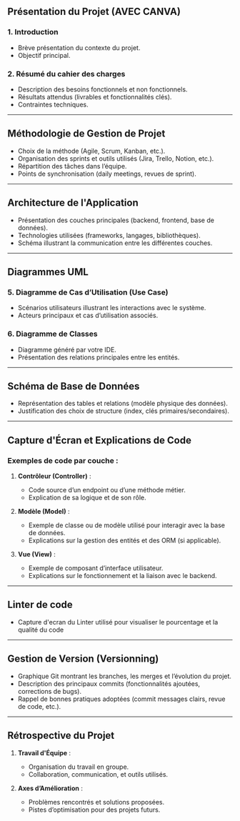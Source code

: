 ## **Présentation du Projet (AVEC CANVA)**  

### **1. Introduction**
- Brève présentation du contexte du projet.  
- Objectif principal.

### **2. Résumé du cahier des charges**
- Description des besoins fonctionnels et non fonctionnels.  
- Résultats attendus (livrables et fonctionnalités clés).  
- Contraintes techniques.

---

## **Méthodologie de Gestion de Projet**  
- Choix de la méthode (Agile, Scrum, Kanban, etc.).  
- Organisation des sprints et outils utilisés (Jira, Trello, Notion, etc.).  
- Répartition des tâches dans l’équipe.  
- Points de synchronisation (daily meetings, revues de sprint).  

---

## **Architecture de l'Application**  
- Présentation des couches principales (backend, frontend, base de données).  
- Technologies utilisées (frameworks, langages, bibliothèques).  
- Schéma illustrant la communication entre les différentes couches.

---

## **Diagrammes UML**  
### **5. Diagramme de Cas d’Utilisation (Use Case)**  
- Scénarios utilisateurs illustrant les interactions avec le système.  
- Acteurs principaux et cas d’utilisation associés.  

### **6. Diagramme de Classes**  
- Diagramme généré par votre IDE.  
- Présentation des relations principales entre les entités.  

---

## **Schéma de Base de Données**  
- Représentation des tables et relations (modèle physique des données).  
- Justification des choix de structure (index, clés primaires/secondaires).  

---

## **Capture d'Écran et Explications de Code**  
### **Exemples de code par couche :**
1. **Contrôleur (Controller)** :  
   - Code source d’un endpoint ou d’une méthode métier.  
   - Explication de sa logique et de son rôle.
   
2. **Modèle (Model)** :  
   - Exemple de classe ou de modèle utilisé pour interagir avec la base de données.  
   - Explications sur la gestion des entités et des ORM (si applicable).  

3. **Vue (View)** :  
   - Exemple de composant d’interface utilisateur.  
   - Explications sur le fonctionnement et la liaison avec le backend.  

---
## **Linter de code**
- Capture d'ecran du Linter utilisé pour visualiser le pourcentage et la qualité du code
---

## **Gestion de Version (Versionning)**  
- Graphique Git montrant les branches, les merges et l’évolution du projet.  
- Description des principaux commits (fonctionnalités ajoutées, corrections de bugs).  
- Rappel de bonnes pratiques adoptées (commit messages clairs, revue de code, etc.).  

---

## **Rétrospective du Projet**  
1. **Travail d'Équipe** :  
   - Organisation du travail en groupe.  
   - Collaboration, communication, et outils utilisés.  

2. **Axes d’Amélioration** :  
   - Problèmes rencontrés et solutions proposées.  
   - Pistes d’optimisation pour des projets futurs.  

